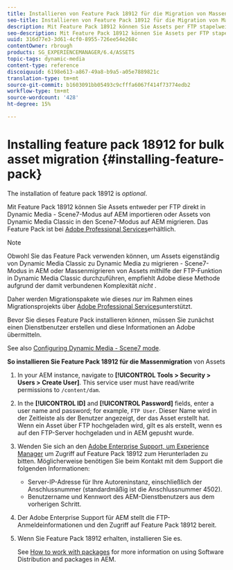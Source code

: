 ```yaml
---
title: Installieren von Feature Pack 18912 für die Migration von Massenelementen
seo-title: Installieren von Feature Pack 18912 für die Migration von Massenelementen
description: Mit Feature Pack 18912 können Sie Assets per FTP stapelweise erfassen oder Assets von Dynamic Media Classic zu Dynamic Media in AEM migrieren. Dieses optionale Feature Pack ist über den Adobe-Support verfügbar.
seo-description: Mit Feature Pack 18912 können Sie Assets per FTP stapelweise erfassen oder Assets von Dynamic Media Classic zu Dynamic Media in AEM migrieren. Dieses optionale Feature Pack ist über den Adobe-Support verfügbar.
uuid: 316d77e3-3d61-4cf0-8955-726ee54e268c
contentOwner: rbrough
products: SG_EXPERIENCEMANAGER/6.4/ASSETS
topic-tags: dynamic-media
content-type: reference
discoiquuid: 6198e613-a867-49a8-b9a5-a05e7889821c
translation-type: tm+mt
source-git-commit: b1603091bb05493c9cfffa6067f414f73774edb2
workflow-type: tm+mt
source-wordcount: '428'
ht-degree: 15%

---
```



# Installing feature pack 18912 for bulk asset migration {#installing-feature-pack}

The installation of feature pack 18912 is _optional_.

Mit Feature Pack 18912 können Sie Assets entweder per FTP direkt in Dynamic Media - Scene7-Modus auf AEM importieren oder Assets von Dynamic Media Classic in den Scene7-Modus auf AEM migrieren. Das Feature Pack ist bei [Adobe Professional Services](https://www.adobe.com/de/experience-cloud/consulting-services.html)erhältlich.

>[!NOTE]
>
>Obwohl Sie das Feature Pack verwenden können, um Assets eigenständig von Dynamic Media Classic zu Dynamic Media zu migrieren - Scene7-Modus in AEM oder Massenmigrieren von Assets mithilfe der FTP-Funktion in Dynamic Media Classic durchzuführen, empfiehlt Adobe diese Methode aufgrund der damit verbundenen Komplexität *nicht* .
>
>Daher werden Migrationspakete wie dieses *nur* im Rahmen eines Migrationsprojekts über [Adobe Professional Services](https://www.adobe.com/de/experience-cloud/consulting-services.html)unterstützt.

Bevor Sie dieses Feature Pack installieren können, müssen Sie zunächst einen Dienstbenutzer erstellen und diese Informationen an Adobe übermitteln.

See also [Configuring Dynamic Media - Scene7 mode](https://helpx.adobe.com/experience-manager/6-4/assets/using/config-dms7.html).

**So installieren Sie Feature Pack 18912 für die Massenmigration** von Assets

1. In your AEM instance, navigate to **[!UICONTROL Tools > Security > Users > Create User]**. This service user must have read/write permissions to `/content/dam`.
1. In the **[!UICONTROL ID]** and **[!UICONTROL Password]** fields, enter a user name and password; for example, `FTP User`. Dieser Name wird in der Zeitleiste als der Benutzer angezeigt, der das Asset erstellt hat. Wenn ein Asset über FTP hochgeladen wird, gilt es als erstellt, wenn es auf den FTP-Server hochgeladen und in AEM gepusht wurde.
1. Wenden Sie sich an den [Adobe Enterprise Support, um Experience Manager](https://helpx.adobe.com/de/contact/enterprise-support.ec.html) um Zugriff auf Feature Pack 18912 zum Herunterladen zu bitten. Möglicherweise benötigen Sie beim Kontakt mit dem Support die folgenden Informationen:

   * Server-IP-Adresse für Ihre Autoreninstanz, einschließlich der Anschlussnummer (standardmäßig ist die Anschlussnummer 4502).
   * Benutzername und Kennwort des AEM-Dienstbenutzers aus dem vorherigen Schritt.

1. Der Adobe Enterprise Support für AEM stellt die FTP-Anmeldeinformationen und den Zugriff auf Feature Pack 18912 bereit.

1. Wenn Sie Feature Pack 18912 erhalten, installieren Sie es.

   See [How to work with packages](/help/sites-administering/package-manager.md) for more information on using Software Distribution and packages in AEM.
